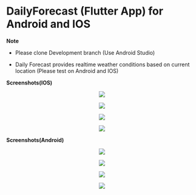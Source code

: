 # DailyForecast (Flutter App) for Android and IOS

<strong>Note</strong>
  - <p>Please clone Development branch (Use Android Studio)</p>
  - <p>Daily Forecast provides realtime weather conditions based on current location (Please test on Android and IOS)</p>
  
<p><strong>Screenshots(IOS)</strong></p>
  <p align="center"><img src="https://github.com/mphocharlienkuna/Flutter-Daily-Forecast/blob/Development/images/ios_one.png"/></p>
  <p align="center"><img src="https://github.com/mphocharlienkuna/Flutter-Daily-Forecast/blob/Development/images/ios_two.png"/></p>
  <p align="center"><img src="https://github.com/mphocharlienkuna/Flutter-Daily-Forecast/blob/Development/images/ios_three.png"/></p>
  <p align="center"><img src="https://github.com/mphocharlienkuna/Flutter-Daily-Forecast/blob/Development/images/ios_four.png"/></p>

<p><strong>Screenshots(Android)</strong></p>
  <p align="center"><img src="https://github.com/mphocharlienkuna/Flutter-Daily-Forecast/blob/Development/images/android_one.jpeg"/></p>
  <p align="center"><img src="https://github.com/mphocharlienkuna/Flutter-Daily-Forecast/blob/Development/images/android_two.jpeg"/></p>
  <p align="center"><img src="https://github.com/mphocharlienkuna/Flutter-Daily-Forecast/blob/Development/images/android_three.jpeg"/></p>
  <p align="center"><img src="https://github.com/mphocharlienkuna/Flutter-Daily-Forecast/blob/Development/images/android_four.jpeg"/></p>

